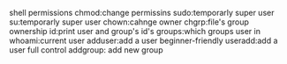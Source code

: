 shell permissions
chmod:change permissins
sudo:temporarly super user
su:temporarly super user
chown:cahnge owner
chgrp:file's group ownership
id:print user and group's id's
groups:which groups user in
whoami:current user
adduser:add a user beginner-friendly
useradd:add a user full control
addgroup: add new group
